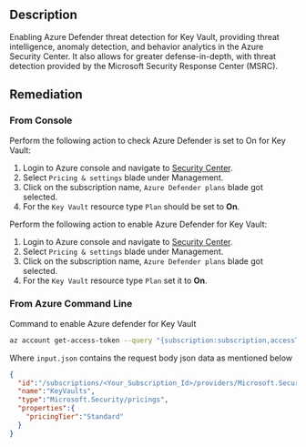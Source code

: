 ## Description

Enabling Azure Defender threat detection for Key Vault, providing threat intelligence, anomaly detection, and behavior analytics in the Azure Security Center.
It also allows for greater defense-in-depth, with threat detection provided by the Microsoft Security Response Center (MSRC).

## Remediation

### From Console

Perform the following action to check Azure Defender is set to On for Key Vault:

1. Login to Azure console and navigate to [Security Center](https://portal.azure.com/#blade/Microsoft_Azure_Security/SecurityMenuBlade/0).
2. Select `Pricing & settings` blade under Management.
3. Click on the subscription name, `Azure Defender plans` blade got selected.
4. For the `Key Vault` resource type `Plan` should be set to **On**.

Perform the following action to enable Azure Defender for Key Vault:

1. Login to Azure console and navigate to [Security Center](https://portal.azure.com/#blade/Microsoft_Azure_Security/SecurityMenuBlade/0).
2. Select `Pricing & settings` blade under Management.
3. Click on the subscription name, `Azure Defender plans` blade got selected.
4. For the `Key Vault` resource type `Plan` set it to **On**.

### From Azure Command Line

Command to enable Azure defender for Key Vault

```bash
az account get-access-token --query "{subscription:subscription,accessToken:accessToken}" --out tsv | xargs -L1 bash -c 'curl -X PUT -H "Authorization: Bearer $1" -H "Content-Type: application/json" https://management.azure.com/subscriptions/$0/providers/Microsoft.Security/pr icings/StorageAccounts?api-version=2018-06-01 -d@"input.json"'
```

Where `input.json` contains the request body json data as mentioned below

```json
{
  "id":"/subscriptions/<Your_Subscription_Id>/providers/Microsoft.Security/pricings/ StorageAccounts",
  "name":"KeyVaults",
  "type":"Microsoft.Security/pricings",
  "properties":{
    "pricingTier":"Standard"
  }
}
```